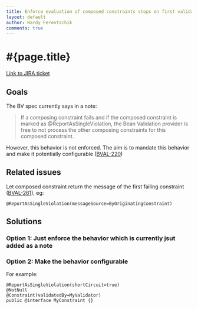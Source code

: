 ```yaml
---
title: Enforce evaluation of composed constraints stops on first validation error in case of @ReportAsSingleViolation
layout: default
author: Hardy Ferentschik
comments: true
---
```


# #{page.title}

[Link to JIRA ticket](https://hibernate.onjira.com/browse/BVAL-259)

## Goals

The BV spec currently says in a note:

> If a composing constraint fails and if the composed constraint is marked as @ReportAsSingleViolation,
> the Bean Validation provider is free to not process the other composing constraints for this composed constraint.

However, this behavior is not enforced. The aim is to mandate this behavior and make it potentially
configurable ([BVAL-220](https://hibernate.onjira.com/browse/BVAL-220))

## Related issues

Let composed constraint return the message of the first failing constraint ([BVAL-261](https://hibernate.onjira.com/browse/BVAL-261)),
eg:

    @ReportAsSingleViolation(messageSource=ByOriginatingConstraint) 

## Solutions

### Option 1: Just enforce the behavior which is currently jsut added as a note

### Option 2: Make the behavior configurable

For example:

    @ReportAsSingleViolation(shortCircuit=true) 
    @NotNull
    @Constraint(validatedBy=MyValidator)
    public @interface MyConstraint {}

